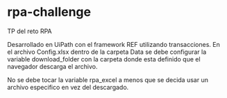 # rpa-challenge
TP del reto RPA

Desarrollado en UiPath con el framework REF utilizando transacciones. En el archivo Config.xlsx dentro de la carpeta Data se debe configurar la variable download_folder con la carpeta donde esta definido que el navegador descarga el archivo.

No se debe tocar la variable rpa_excel a menos que se decida usar un archivo especifico en vez del descargado.
